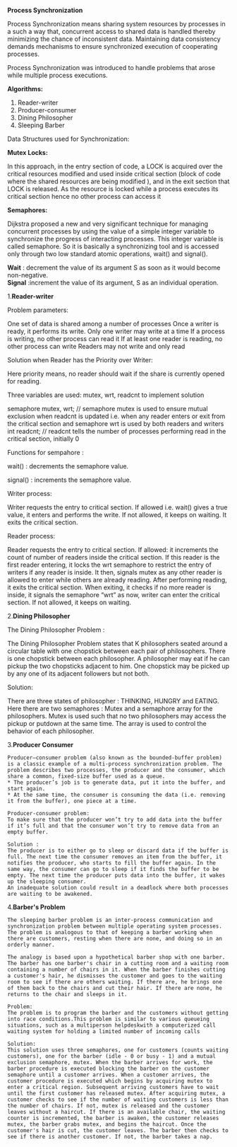 <b>Process Synchronization </b> <br/>

Process Synchronization means sharing system resources by processes in a such a way that, concurrent access to shared data is handled thereby minimizing the chance of inconsistent data. Maintaining data consistency demands mechanisms to ensure synchronized execution of cooperating processes.

Process Synchronization was introduced to handle problems that arose while multiple process executions.

<b>Algorithms: </b> <br/>

1. Reader-writer
2. Producer-consumer
3. Dining Philosopher
4. Sleeping Barber 


Data Structures used for Synchronization:<br/>

<b>Mutex Locks:</b> <br/>

In this approach, in the entry section of code, a LOCK is acquired over the critical resources modified and used inside critical section (block of code where the shared resources are being modified ), and in the exit section that LOCK is released.
As the resource is locked while a process executes its critical section hence no other process can access it

<b>Semaphores:</b> <br/>

Dijkstra proposed a new and very significant technique for managing concurrent processes by using the value of a simple integer variable to synchronize the progress of interacting processes. This integer variable is called semaphore. So it is basically a synchronizing tool and is accessed only through two low standard atomic operations, wait() and signal().


<b>Wait</b> : decrement the value of its argument S as soon as it would become non-negative.<br/>
<b>Signal</b> :increment the value of its argument, S as an individual operation.<br/>

1.<b>Reader-writer</b><br/>

   Problem parameters:

   One set of data is shared among a number of processes
   Once a writer is ready, it performs its write. Only one writer may write at a time
   If a process is writing, no other process can read it
   If at least one reader is reading, no other process can write
   Readers may not write and only read


   Solution when Reader has the Priority over Writer:

   Here priority means, no reader should wait if the share is currently opened for reading.
   
   Three variables are used: mutex, wrt, readcnt to implement solution

   semaphore mutex, wrt; // semaphore mutex is used to ensure mutual exclusion when readcnt is updated i.e. when any reader enters or exit from the critical section and semaphore wrt is used by both readers and writers
   int readcnt;  //    readcnt tells the number of processes performing read in the critical section, initially 0

   Functions for sempahore :

   wait() : decrements the semaphore value.

   signal() : increments the semaphore value.

   
   Writer process:

   Writer requests the entry to critical section.
   If allowed i.e. wait() gives a true value, it enters and performs the write. If not allowed, it keeps on waiting.
   It exits the critical section.
   

   Reader process:

   Reader requests the entry to critical section.
   If allowed:
   it increments the count of number of readers inside the critical section. If this reader is the first reader entering, it locks the wrt semaphore to restrict the entry of writers if any reader is inside.
   It then, signals mutex as any other reader is allowed to enter while others are already reading.
   After performing reading, it exits the critical section. When exiting, it checks if no more reader is inside, it signals the semaphore “wrt” as now, writer can enter the critical section.
   If not allowed, it keeps on waiting.

2.<b>Dining Philosopher</b><br/>
    
   The Dining Philosopher Problem :

   The Dining Philosopher Problem states that K philosophers seated around a circular table with one chopstick between each pair of philosophers. There is one chopstick between each philosopher. A philosopher may eat if he can pickup the two chopsticks adjacent to him. One chopstick may be picked up by any one of its adjacent followers but not both. 

   Solution:

   There are three states of philosopher : THINKING, HUNGRY and EATING. Here there are two semaphores : Mutex and a semaphore array for the philosophers. Mutex is used such that no two philosophers may access the pickup or putdown at the same time. The array is used to control the behavior of each philosopher.

3.<b>Producer Consumer </b><br/>  

	Producer–consumer problem (also known as the bounded-buffer problem) is a classic example of a multi-process synchronization problem. The problem describes two processes, the producer and the consumer, which share a common, fixed-size buffer used as a queue.
	* The producer’s job is to generate data, put it into the buffer, and start again.
	* At the same time, the consumer is consuming the data (i.e. removing it from the buffer), one piece at a time.
	
	Producer-consumer problem:
	To make sure that the producer won’t try to add data into the buffer if it’s full and that the consumer won’t try to remove data from an empty buffer.
	
	Solution :
	The producer is to either go to sleep or discard data if the buffer is full. The next time the consumer removes an item from the buffer, it notifies the producer, who starts to fill the buffer again. In the same way, the consumer can go to sleep if it finds the buffer to be empty. The next time the producer puts data into the buffer, it wakes up the sleeping consumer.
	An inadequate solution could result in a deadlock where both processes are waiting to be awakened.
	
4.<b>Barber's Problem</b><br/>
	
	The sleeping barber problem is an inter-process communication and synchronization problem between multiple operating system processes. The problem is analogous to that of keeping a barber working when there are customers, resting when there are none, and doing so in an orderly manner.
	
	The analogy is based upon a hypothetical barber shop with one barber. The barber has one barber's chair in a cutting room and a waiting room containing a number of chairs in it. When the barber finishes cutting a customer's hair, he dismisses the customer and goes to the waiting room to see if there are others waiting. If there are, he brings one of them back to the chairs and cut their hair. If there are none, he returns to the chair and sleeps in it.
	
	Problem:
	The problem is to program the barber and the customers without getting into race conditions.This problem is similar to various queueing situations, such as a multiperson helpdeskwith a computerized call waiting system for holding a limited number of incoming calls
		
	Solution:
	This solution uses three semaphores, one for customers (counts waiting customers), one for the barber (idle - 0 or busy - 1) and a mutual exclusion semaphore, mutex. When the barber arrives for work, the barber procedure is executed blocking the barber on the customer semaphore until a customer arrives. When a customer arrives, the customer procedure is executed which begins by acquiring mutex to enter a critical region. Subsequent arriving customers have to wait until the first customer has released mutex. After acquiring mutex, a customer checks to see if the number of waiting customers is less than the number of chairs. If not, mutex is released and the customer leaves without a haircut. If there is an available chair, the waiting counter is incremented, the barber is awaken, the customer releases mutex, the barber grabs mutex, and begins the haircut. Once the customer's hair is cut, the customer leaves. The barber then checks to see if there is another customer. If not, the barber takes a nap.